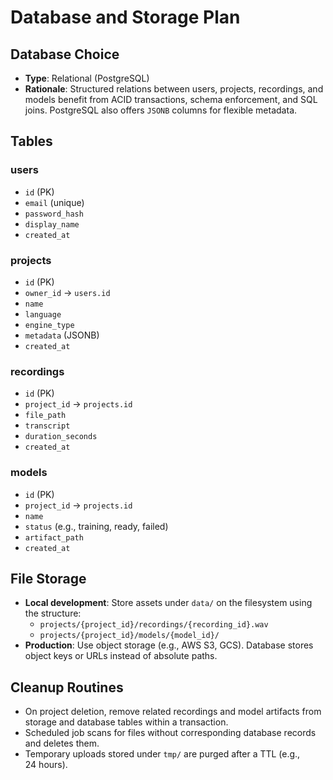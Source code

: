 # Database and Storage Plan

## Database Choice
- **Type**: Relational (PostgreSQL)
- **Rationale**: Structured relations between users, projects, recordings, and models benefit from ACID transactions, schema enforcement, and SQL joins. PostgreSQL also offers `JSONB` columns for flexible metadata.

## Tables
### users
- `id` (PK)
- `email` (unique)
- `password_hash`
- `display_name`
- `created_at`

### projects
- `id` (PK)
- `owner_id` → `users.id`
- `name`
- `language`
- `engine_type`
- `metadata` (JSONB)
- `created_at`

### recordings
- `id` (PK)
- `project_id` → `projects.id`
- `file_path`
- `transcript`
- `duration_seconds`
- `created_at`

### models
- `id` (PK)
- `project_id` → `projects.id`
- `name`
- `status` (e.g., training, ready, failed)
- `artifact_path`
- `created_at`

## File Storage
- **Local development**: Store assets under `data/` on the filesystem using the structure:
  - `projects/{project_id}/recordings/{recording_id}.wav`
  - `projects/{project_id}/models/{model_id}/`
- **Production**: Use object storage (e.g., AWS S3, GCS). Database stores object keys or URLs instead of absolute paths.

## Cleanup Routines
- On project deletion, remove related recordings and model artifacts from storage and database tables within a transaction.
- Scheduled job scans for files without corresponding database records and deletes them.
- Temporary uploads stored under `tmp/` are purged after a TTL (e.g., 24 hours).
